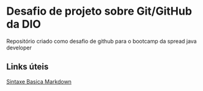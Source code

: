 # Desafio de projeto sobre Git/GitHub da DIO
Repositório criado como desafio de github para o bootcamp da spread java developer

## Links úteis 
[Sintaxe Basica Markdown](https://www.markdownguide.org/getting-started/)
